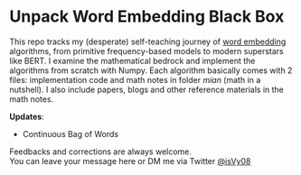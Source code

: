 # Unpack Word Embedding Black Box
This repo tracks my (desperate) self-teaching journey of [word embedding](https://en.wikipedia.org/wiki/Word_embedding) algorithms, from primitive frequency-based models to modern superstars like BERT. 
I examine the mathematical bedrock and implement the algorithms from scratch with Numpy. Each algorithm basically comes with 2 files: implementation code and math notes in folder *mian* (math in a nutshell). I also include papers, blogs and other reference materials in the math notes.        

**Updates**: 
- Continuous Bag of Words

Feedbacks and corrections are always welcome. 
<br>You can leave your message here or DM me via Twitter [@isVy08](https://twitter.com/isVy08) </br>
